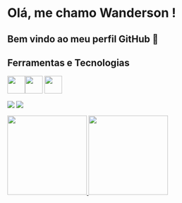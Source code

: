 # Olá, me chamo Wanderson ! 
## Bem vindo ao meu perfil GitHub 👋
          
## Ferramentas e Tecnologias
<img loading="lazy" src="https://cdn.jsdelivr.net/gh/devicons/devicon/icons/git/git-original.svg" width="40" height="40"/><img loading="lazy" src="https://cdn.jsdelivr.net/gh/devicons/devicon/icons/java/java-original.svg" width="40" height="40"/> <img loading="lazy" src="https://cdn.jsdelivr.net/gh/devicons/devicon/icons/linux/linux-original.svg" width="40" height="40"/>  
          
          
          

<div>

<a href = "mailto:contato@seu-usuário-aqui"><img loading="lazy" src="https://img.shields.io/badge/Gmail-D14836?style=for-the-badge&logo=gmail&logoColor=white" target="_blank"></a>
<a href="https://www.linkedin.com/in/seu-usuário-linkedln-aqui" target="_blank"><img loading="lazy" src="https://img.shields.io/badge/-LinkedIn-%230077B5?style=for-the-badge&logo=linkedin&logoColor=white" target="_blank"></a>   
</div>

<div>
<a href="https://github.com/wanderson-ss">
<img loading="lazy" height="180em" src="https://github-readme-stats.vercel.app/api/top-langs/?username=wanderson-ss&layout=compact&langs_count=7&theme=dracula"/>
<img loading="lazy" height="180em" src="https://github-readme-stats.vercel.app/api?username=wanderson-ss&show_icons=true&theme=dracula&include_all_commits=true&count_private=true"/>
</div>
